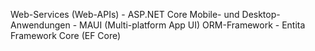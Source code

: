 Web-Services (Web-APIs) - ASP.NET Core 
Mobile- und Desktop-Anwendungen - MAUI (Multi-platform App UI)
ORM-Framework - Entita Framework Core (EF Core)